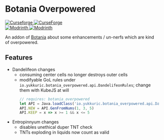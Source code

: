 # Botania Overpowered

[![Curseforge](https://badges.moddingx.org/curseforge/versions/TODO) ![CurseForge](https://badges.moddingx.org/curseforge/downloads/TODO)](https://www.curseforge.com/minecraft/mc-mods/TODO)  
[![Modrinth](https://badges.moddingx.org/modrinth/versions/TODO) ![Modrinth](https://badges.moddingx.org/modrinth/downloads/TODO)](https://modrinth.com/mod/TODO)

An addon of [Botania](https://github.com/VazkiiMods/Botania) about some enhancements / un-nerfs which are kind of overpowered.

## Features

-   Dandelifeon changes
    -   consuming center cells no longer destroys outer cells
    -   modifyable GoL rules under `io.yukkuric.botania_overpowered.api.DandelifeonRules`; change them with KubeJS at will
        ```js
        // requires: botania_overpowered
        let API = Java.loadClass('io.yukkuric.botania_overpowered.api.DandelifeonRules')
        API.NEW = API.GenFromNums(1, 3, 5)
        API.KEEP = x => x >= 1 && x <= 5
        ```
-   Entropinnyum changes
    -   disables unethical duper TNT check
    -   TNTs exploding in liquids now count as valid

